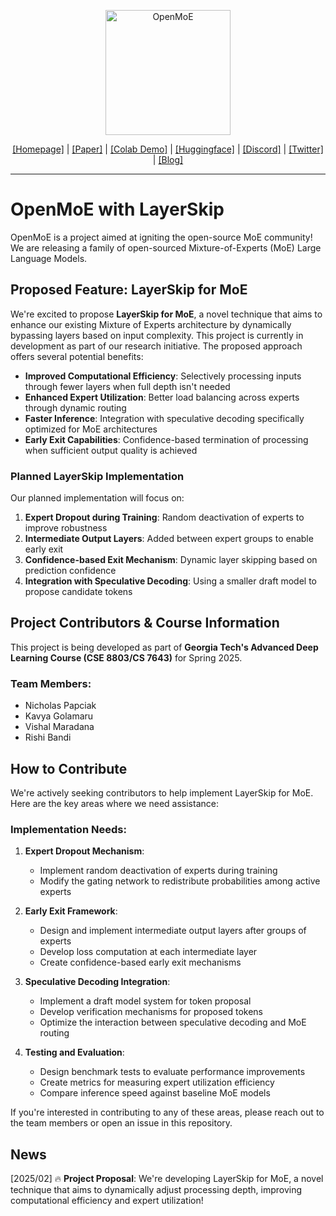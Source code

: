 <p align="center">
<img width="200px" alt="OpenMoE" src="https://github.com/XueFuzhao/OpenMoE/blob/main/logo.jpg?raw=true">
</p>
<p align="center"><a href="https://github.com/XueFuzhao/OpenMoE/tree/main">[Homepage]</a> | <a href="https://arxiv.org/abs/2402.01739">[Paper]</a> |  <a href="https://colab.research.google.com/drive/1xIfIVafnlCP2XVICmRwkUFK3cwTJYjCY#scrollTo=62T-2mH_tsjG">[Colab Demo]</a> | <a href="https://huggingface.co/OrionZheng">[Huggingface]</a> | <a href="https://discord.gg/bjGnGfjegU">[Discord]</a>  |  <a href="https://twitter.com/xuefz/status/1693696988611739947?s=61&t=Xc2k2W7vU_hlpNizGDCmOw">[Twitter]</a> | <a href="https://xuefuzhao.notion.site/Aug-2023-OpenMoE-v0-2-Release-43808efc0f5845caa788f2db52021879">[Blog]</a></p>
</p>
<hr>

# OpenMoE with LayerSkip
OpenMoE is a project aimed at igniting the open-source MoE community! We are releasing a family of open-sourced Mixture-of-Experts (MoE) Large Language Models.

## Proposed Feature: LayerSkip for MoE
We're excited to propose **LayerSkip for MoE**, a novel technique that aims to enhance our existing Mixture of Experts architecture by dynamically bypassing layers based on input complexity. This project is currently in development as part of our research initiative. The proposed approach offers several potential benefits:

- **Improved Computational Efficiency**: Selectively processing inputs through fewer layers when full depth isn't needed
- **Enhanced Expert Utilization**: Better load balancing across experts through dynamic routing
- **Faster Inference**: Integration with speculative decoding specifically optimized for MoE architectures
- **Early Exit Capabilities**: Confidence-based termination of processing when sufficient output quality is achieved

### Planned LayerSkip Implementation
Our planned implementation will focus on:
1. **Expert Dropout during Training**: Random deactivation of experts to improve robustness
2. **Intermediate Output Layers**: Added between expert groups to enable early exit
3. **Confidence-based Exit Mechanism**: Dynamic layer skipping based on prediction confidence
4. **Integration with Speculative Decoding**: Using a smaller draft model to propose candidate tokens

## Project Contributors & Course Information
This project is being developed as part of **Georgia Tech's Advanced Deep Learning Course (CSE 8803/CS 7643)** for Spring 2025.

### Team Members:
- Nicholas Papciak 
- Kavya Golamaru
- Vishal Maradana
- Rishi Bandi

## How to Contribute
We're actively seeking contributors to help implement LayerSkip for MoE. Here are the key areas where we need assistance:

### Implementation Needs:
1. **Expert Dropout Mechanism**: 
   - Implement random deactivation of experts during training
   - Modify the gating network to redistribute probabilities among active experts

2. **Early Exit Framework**:
   - Design and implement intermediate output layers after groups of experts
   - Develop loss computation at each intermediate layer
   - Create confidence-based early exit mechanisms

3. **Speculative Decoding Integration**:
   - Implement a draft model system for token proposal
   - Develop verification mechanisms for proposed tokens
   - Optimize the interaction between speculative decoding and MoE routing

4. **Testing and Evaluation**:
   - Design benchmark tests to evaluate performance improvements
   - Create metrics for measuring expert utilization efficiency
   - Compare inference speed against baseline MoE models

If you're interested in contributing to any of these areas, please reach out to the team members or open an issue in this repository.

## News

[2025/02] 🔥 **Project Proposal**: We're developing LayerSkip for MoE, a novel technique that aims to dynamically adjust processing depth, improving computational efficiency and expert utilization!

